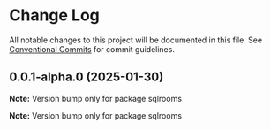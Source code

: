 # Change Log

All notable changes to this project will be documented in this file.
See [Conventional Commits](https://conventionalcommits.org) for commit guidelines.

## 0.0.1-alpha.0 (2025-01-30)

**Note:** Version bump only for package sqlrooms

**Note:** Version bump only for package sqlrooms
